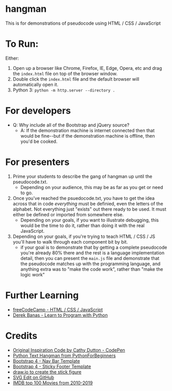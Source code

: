 # hangman
This is for demonstrations of pseudocode using HTML / CSS / JavaScript

# To Run:
Either:
1. Open up a browser like Chrome, Firefox, IE, Edge, Opera, etc and drag the `index.html` file on top of the browser window.
2. Double click the `index.html` file and the default browser will automatically open it.
3. Python 3: `python -m http.server --directory .`

# For developers
- Q: Why include all of the Bootstrap and jQuery source?
    - A: If the demonstration machine is internet connected then that would be fine--but if the demonstration machine is offline, then you'd be cooked.

# For presenters
1. Prime your students to describe the gang of hangman up until the pseudocode.txt.
    - Depending on your audience, this may be as far as you get or need to go.
2. Once you've reached the psuedocode.txt, you have to get the idea across that in code *everything* must be definied, even the letters of the alphabet. Not everything just "exists" out there ready to be used. It must either be defined or imported from somewhere else.
    - Depending on your goals, if you want to illustrate debugging, this would be the time to do it, rather than doing it with the real JavaScript.
3. Depending on your goals, if you're trying to teach HTML / CSS / JS you'll have to walk through each component bit by bit.
    - if your goal is to demonstrate that by getting a complete pseudocode you're already 80% there and the rest is a language implementation detail, then you can present the `main.js` file and demonstrate that the pseudocode matches up with the programming language, and anything extra was to "make the code work", rather than "make the logic work"


# Further Learning
* [freeCodeCamp - HTML / CSS / JavaScript](https://learn.freecodecamp.org/)
* [Derek Banas - Learn to Program with Python](https://www.youtube.com/playlist?list=PLGLfVvz_LVvTn3cK5e6LjhgGiSeVlIRwt)

# Credits
* [Original Inspiration Code by Cathy Dutton - CodePen](https://codepen.io/cathydutton/pen/ldazc)
* [Python Text Hangman from PythonForBeginners](https://www.pythonforbeginners.com/code-snippets-source-code/game-hangman)
* [Bootstrap 4 - Nav Bar Template](https://getbootstrap.com/docs/4.3/examples/blog/)
* [Bootstrap 4 - Sticky Footer Template](https://getbootstrap.com/docs/4.3/examples/sticky-footer-navbar/)
* [draw.io to create the stick figure](https://draw.io)
* [SVG Edit on GitHub](https://github.com/SVG-Edit/svgedit)
* [IMDB top 100 Movies from 2010-2019](https://www.imdb.com/list/ls021078225/)
